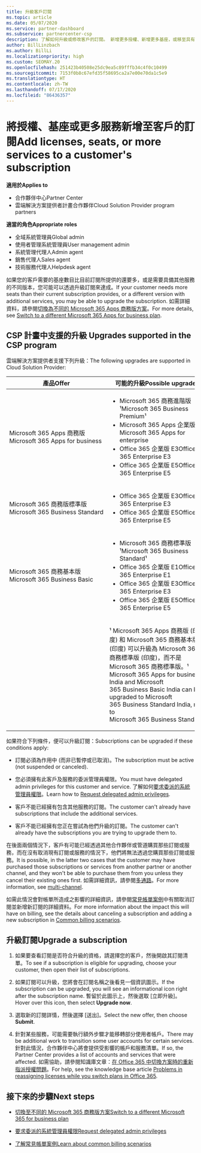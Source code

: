 ```yaml
---
title: 升級客戶訂閱
ms.topic: article
ms.date: 05/07/2020
ms.service: partner-dashboard
ms.subservice: partnercenter-csp
description: 了解如何升級或修改客戶的訂閱。 新增更多授權、新增更多基座，或移至具有更多服務的不同版本。
author: BillLinzbach
ms.author: BillLi
ms.localizationpriority: high
ms.custom: SEOMAY.20
ms.openlocfilehash: 251423b40508e25dc9ea5c89fffb34c4f0c10499
ms.sourcegitcommit: 7153f0b8c67efd35f58695ca2a7e00e70da1c5e9
ms.translationtype: HT
ms.contentlocale: zh-TW
ms.lasthandoff: 07/17/2020
ms.locfileid: "86436357"
---
```

# <a name="add-licenses-seats-or-more-services-to-a-customers-subscription"></a><span data-ttu-id="e040f-104">將授權、基座或更多服務新增至客戶的訂閱</span><span class="sxs-lookup"><span data-stu-id="e040f-104">Add licenses, seats, or more services to a customer's subscription</span></span>

<span data-ttu-id="e040f-105">**適用於**</span><span class="sxs-lookup"><span data-stu-id="e040f-105">**Applies to**</span></span>

- <span data-ttu-id="e040f-106">合作夥伴中心</span><span class="sxs-lookup"><span data-stu-id="e040f-106">Partner Center</span></span>
- <span data-ttu-id="e040f-107">雲端解決方案提供者計畫合作夥伴</span><span class="sxs-lookup"><span data-stu-id="e040f-107">Cloud Solution Provider program partners</span></span>

<span data-ttu-id="e040f-108">**適當的角色**</span><span class="sxs-lookup"><span data-stu-id="e040f-108">**Appropriate roles**</span></span>

- <span data-ttu-id="e040f-109">全域系統管理員</span><span class="sxs-lookup"><span data-stu-id="e040f-109">Global admin</span></span>
- <span data-ttu-id="e040f-110">使用者管理系統管理員</span><span class="sxs-lookup"><span data-stu-id="e040f-110">User management admin</span></span>
- <span data-ttu-id="e040f-111">系統管理代理人</span><span class="sxs-lookup"><span data-stu-id="e040f-111">Admin agent</span></span>
- <span data-ttu-id="e040f-112">銷售代理人</span><span class="sxs-lookup"><span data-stu-id="e040f-112">Sales agent</span></span>
- <span data-ttu-id="e040f-113">技術服務代理人</span><span class="sxs-lookup"><span data-stu-id="e040f-113">Helpdesk agent</span></span>

<span data-ttu-id="e040f-114">如果您的客戶需要的基座數目比目前訂閱所提供的還要多，或是需要具備其他服務的不同版本，您可能可以透過升級訂閱來達成。</span><span class="sxs-lookup"><span data-stu-id="e040f-114">If your customer needs more seats than their current subscription provides, or a different version with additional services, you may be able to upgrade the subscription.</span></span> <span data-ttu-id="e040f-115">如需詳細資料，請參閱[切換為不同的 Microsoft 365 Apps 商務版方案](https://go.microsoft.com/fwlink/p/?LinkId=723577)。</span><span class="sxs-lookup"><span data-stu-id="e040f-115">For more details, see [Switch to a different Microsoft 365 Apps for business plan](https://go.microsoft.com/fwlink/p/?LinkId=723577).</span></span>

## <a name="upgrades-supported-in-the-csp-program"></a><span data-ttu-id="e040f-116">CSP 計畫中支援的升級 <a href="" id="upgradesubscription"></a></span><span class="sxs-lookup"><span data-stu-id="e040f-116">Upgrades supported in the CSP program <a href="" id="upgradesubscription"></a></span></span>

<span data-ttu-id="e040f-117">雲端解決方案提供者支援下列升級：</span><span class="sxs-lookup"><span data-stu-id="e040f-117">The following upgrades are supported in Cloud Solution Provider:</span></span>

<table>
<colgroup>
<col width="50%" />
<col width="50%" />
</colgroup>
<thead>
<tr class="header">
<th><span data-ttu-id="e040f-118">產品</span><span class="sxs-lookup"><span data-stu-id="e040f-118">Offer</span></span></th>
<th><span data-ttu-id="e040f-119">可能的升級</span><span class="sxs-lookup"><span data-stu-id="e040f-119">Possible upgrades</span></span></th>
</tr>
</thead>
<tbody>
<tr class="odd">
<td><span data-ttu-id="e040f-120">Microsoft 365 Apps 商務版</span><span class="sxs-lookup"><span data-stu-id="e040f-120">Microsoft 365 Apps for business</span></span></td>
<td><ul>
<li><span data-ttu-id="e040f-121">Microsoft 365 商務進階版¹</span><span class="sxs-lookup"><span data-stu-id="e040f-121">Microsoft 365 Business Premium¹</span></span></li>
<li><span data-ttu-id="e040f-122">Microsoft 365 Apps 企業版</span><span class="sxs-lookup"><span data-stu-id="e040f-122">Microsoft 365 Apps for enterprise</span></span></li>
<li><span data-ttu-id="e040f-123">Office 365 企業版 E3</span><span class="sxs-lookup"><span data-stu-id="e040f-123">Office 365 Enterprise E3</span></span></li>
<li><span data-ttu-id="e040f-124">Office 365 企業版 E5</span><span class="sxs-lookup"><span data-stu-id="e040f-124">Office 365 Enterprise E5</span></span></li>
</ul></td>
</tr>
<tr class="even">
<td><span data-ttu-id="e040f-125">Microsoft 365 商務版標準版</span><span class="sxs-lookup"><span data-stu-id="e040f-125">Microsoft 365 Business Standard</span></span></td>
<td><ul>
<li><span data-ttu-id="e040f-126">Office 365 企業版 E3</span><span class="sxs-lookup"><span data-stu-id="e040f-126">Office 365 Enterprise E3</span></span></li>
<li><span data-ttu-id="e040f-127">Office 365 企業版 E5</span><span class="sxs-lookup"><span data-stu-id="e040f-127">Office 365 Enterprise E5</span></span></li>
</ul></td>
</tr>
<tr class="odd">
<td><span data-ttu-id="e040f-128">Microsoft 365 商務基本版</span><span class="sxs-lookup"><span data-stu-id="e040f-128">Microsoft 365 Business Basic</span></span></td>
<td><ul>
<li><span data-ttu-id="e040f-129">Microsoft 365 商務標準版¹</span><span class="sxs-lookup"><span data-stu-id="e040f-129">Microsoft 365 Business Standard¹</span></span></li>
<li><span data-ttu-id="e040f-130">Office 365 企業版 E1</span><span class="sxs-lookup"><span data-stu-id="e040f-130">Office 365 Enterprise E1</span></span></li>
<li><span data-ttu-id="e040f-131">Office 365 企業版 E3</span><span class="sxs-lookup"><span data-stu-id="e040f-131">Office 365 Enterprise E3</span></span></li>
<li><span data-ttu-id="e040f-132">Office 365 企業版 E5</span><span class="sxs-lookup"><span data-stu-id="e040f-132">Office 365 Enterprise E5</span></span></li>
</ul></td>
</tr>
<tr class="even">
<td></td>
<td><p><span data-ttu-id="e040f-133">¹ Microsoft 365 Apps 商務版 (印度) 和 Microsoft 365 商務基本版 (印度) 可以升級為 Microsoft 365 商務標準版 (印度)，而不是 Microsoft 365 商務標準版。</span><span class="sxs-lookup"><span data-stu-id="e040f-133">¹ Microsoft 365 Apps for business India and Microsoft 365 Business Basic India can be upgraded to Microsoft 365 Business Standard India, not to Microsoft 365 Business Standard.</span></span></p></td>
</tr>
</tbody>
</table>

<span data-ttu-id="e040f-134">如果符合下列條件，便可以升級訂閱：</span><span class="sxs-lookup"><span data-stu-id="e040f-134">Subscriptions can be upgraded if these conditions apply:</span></span>

- <span data-ttu-id="e040f-135">訂閱必須為作用中 (而非已暫停或已取消)。</span><span class="sxs-lookup"><span data-stu-id="e040f-135">The subscription must be active (not suspended or canceled).</span></span>

- <span data-ttu-id="e040f-136">您必須擁有此客戶及服務的委派管理員權限。</span><span class="sxs-lookup"><span data-stu-id="e040f-136">You must have delegated admin privileges for this customer and service.</span></span> <span data-ttu-id="e040f-137">了解如何[要求委派的系統管理員權限](request-a-relationship-with-a-customer.md)。</span><span class="sxs-lookup"><span data-stu-id="e040f-137">Learn how to [Request delegated admin privileges](request-a-relationship-with-a-customer.md).</span></span>

- <span data-ttu-id="e040f-138">客戶不能已經擁有包含其他服務的訂閱。</span><span class="sxs-lookup"><span data-stu-id="e040f-138">The customer can't already have subscriptions that include the additional services.</span></span>

- <span data-ttu-id="e040f-139">客戶不能已經擁有您正在嘗試為他們升級的訂閱。</span><span class="sxs-lookup"><span data-stu-id="e040f-139">The customer can't already have the subscriptions you are trying to upgrade them to.</span></span>

<span data-ttu-id="e040f-140">在後面兩個情況下，客戶有可能已經透過其他合作夥伴或管道購買那些訂閱或服務，而在沒有取消現有訂閱或服務的情況下，他們將無法透過您購買那些訂閱或服務。</span><span class="sxs-lookup"><span data-stu-id="e040f-140">It is possible, in the latter two cases that the customer may have purchased those subscriptions or services from another partner or another channel, and they won't be able to purchase them from you unless they cancel their existing ones first.</span></span> <span data-ttu-id="e040f-141">如需詳細資訊，請參閱[多通路](multichannel.md)。</span><span class="sxs-lookup"><span data-stu-id="e040f-141">For more information, see [multi-channel](multichannel.md).</span></span>

<span data-ttu-id="e040f-142">如需此情況會對帳單所造成之影響的詳細資訊，請參閱[常見帳單案例](common-billing-scenarios.md)中有關取消訂閱並新增新訂閱的詳細資料。</span><span class="sxs-lookup"><span data-stu-id="e040f-142">For more information about the impact this will have on billing, see the details about canceling a subscription and adding a new subscription in [Common billing scenarios](common-billing-scenarios.md).</span></span>

## <a name="upgrade-a-subscription"></a><span data-ttu-id="e040f-143">升級訂閱</span><span class="sxs-lookup"><span data-stu-id="e040f-143">Upgrade a subscription</span></span>

1. <span data-ttu-id="e040f-144">如果要查看訂閱是否符合升級的資格，請選擇您的客戶，然後開啟其訂閱清單。</span><span class="sxs-lookup"><span data-stu-id="e040f-144">To see if a subscription is eligible for upgrading, choose your customer, then open their list of subscriptions.</span></span>

2. <span data-ttu-id="e040f-145">如果訂閱可以升級，您將會在訂閱名稱之後看見一個資訊圖示。</span><span class="sxs-lookup"><span data-stu-id="e040f-145">If the subscription can be upgraded, you will see an informational icon right after the subscription name.</span></span> <span data-ttu-id="e040f-146">暫留於此圖示上，然後選取 \[立即升級\]。</span><span class="sxs-lookup"><span data-stu-id="e040f-146">Hover over this icon, then select **Upgrade now**.</span></span>

3. <span data-ttu-id="e040f-147">選取新的訂閱詳情，然後選擇 \[送出\]。</span><span class="sxs-lookup"><span data-stu-id="e040f-147">Select the new offer, then choose **Submit**.</span></span>

4. <span data-ttu-id="e040f-148">針對某些服務，可能需要執行額外步驟才能移轉部分使用者帳戶。</span><span class="sxs-lookup"><span data-stu-id="e040f-148">There may be additional work to transition some user accounts for certain services.</span></span> <span data-ttu-id="e040f-149">針對此情況，合作夥伴中心將會提供受影響的帳戶和服務清單。</span><span class="sxs-lookup"><span data-stu-id="e040f-149">If so, the Partner Center provides a list of accounts and services that were affected.</span></span> <span data-ttu-id="e040f-150">如需協助，請參閱知識庫文章：[在 Office 365 中切換方案時的重新指派授權問題](https://go.microsoft.com/fwlink/p/?LinkId=723576)。</span><span class="sxs-lookup"><span data-stu-id="e040f-150">For help, see the knowledge base article [Problems in reassigning licenses while you switch plans in Office 365](https://go.microsoft.com/fwlink/p/?LinkId=723576).</span></span>

## <a name="next-steps"></a><span data-ttu-id="e040f-151">接下來的步驟</span><span class="sxs-lookup"><span data-stu-id="e040f-151">Next steps</span></span>

- [<span data-ttu-id="e040f-152">切換至不同的 Microsoft 365 商務版方案</span><span class="sxs-lookup"><span data-stu-id="e040f-152">Switch to a different Microsoft 365 for business plan</span></span>](https://go.microsoft.com/fwlink/p/?LinkId=723577)

- [<span data-ttu-id="e040f-153">要求委派的系統管理員權限</span><span class="sxs-lookup"><span data-stu-id="e040f-153">Request delegated admin privileges</span></span>](request-a-relationship-with-a-customer.md)

- [<span data-ttu-id="e040f-154">了解常見帳單案例</span><span class="sxs-lookup"><span data-stu-id="e040f-154">Learn about common billing scenarios</span></span>](common-billing-scenarios.md)